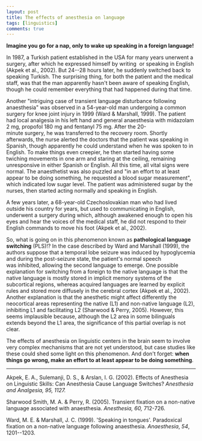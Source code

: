 ```yaml
---
layout: post
title: The effects of anesthesia on language
tags: [linguistics]
comments: true
---
```


**Imagine you go for a nap, only to wake up speaking in a foreign language!**

In 1987, a Turkish patient established in the USA for many years unerwent a surgery, after which he expressed himself by writing  or speaking in English (Akpek et al., 2002). But 24--28 hours later, he suddenly switched back to speaking Turkish. The surprising thing, for both the patient and the medical staff, was that the man apparently hasn't been aware of speaking English, though he could remember everything that had happened during that time.

Another "intriguing case of transient language disturbance following anaesthesia" was observed in a 54-year-old man undergoing a common surgery for knee joint injury in 1999 (Ward & Marshall, 1999). The patient had local analgesia in his left hand and general anaesthesia with midazolam 2 mg, propofol 180 mg and fentanyl 75 mg. After the 20-minute surgery, he was transferred to the recovery room. Shortly afterwards, the nurse alerted the doctors that the patient was speaking in Spanish, though apparently he could understand when he was spoken to in English. To make things even creepier, he then started having some twiching movements in one arm and staring at the ceiling, remaining unresponsive in either Spanish or English. All this time, all vital signs were normal. The anaesthetist was also puzzled and "in an effort to at least appear to be doing something, he requested a blood sugar measurement", which indicated low sugar level. The patient was administered sugar by the nurses, then started acting normally and speaking in English.

A few years later, a 68-year-old Czechoslovakian man who had lived outside his country for years, but used to communicating in English, underwent a surgery during which, although awakened enough to open his eyes and hear the voices of the medical staff, he did not respond to their English commands to move his foot (Akpek et al., 2002).  

So, what is going on in this phenomenon known as **pathological language switching** (PLS)!? In the case described by Ward and Marshall (1999), the authors suppose that a temporal lobe seizure was induced by hypoglycemia and during the post-seizure state, the patient's normal speech was inhibited, allowing the second language to emerge. One possible explanation for switching from a foreign to the native language is that the native language is mostly stored in implicit memory systems of the subcortical regions, whereas acquired languages are learned by explicit rules and stored more diffusely in the cerebral cortex (Akpek et al., 2002). Another explanation is that the anesthetic might affect differently the neocortical areas representing the native (L1) and non-native language (L2), inhibiting L1 and facilitating L2 (Sharwood & Perry, 2005). However, this seems implausible because, although the L2 area in some bilinguals extends beyond the L1 area, the significance of this partial overlap is not clear.

The effects of anesthesia on linguistic centers in the brain seem to involve very complex mechanisms that are not yet understood, but case studies like these could shed some light on this phenomenon. And don't forget: **when things go wrong, make an effort to at least appear to be doing something**.

* * * * *

Akpek, E. A., Sulemanji, D. S., & Arslan, I. G. (2002). Effects of Anesthesia on Linguistic Skills: Can Anesthesia Cause Language Switches? *Anesthesia and Analgesia, 95, *1127*.*

Sharwood Smith, M. A. & Perry, R. (2005). Transient fixation on a non-native language associated with anaesthesia. *Anesthesia, 60,* 712-726.

Ward, M. E. & Marshall, J. C. (1999). 'Speaking in tongues'. Paradoxical fixation on a non-native language following anaesthesia. *Anaesthesia*, *54*, 1201--1203.